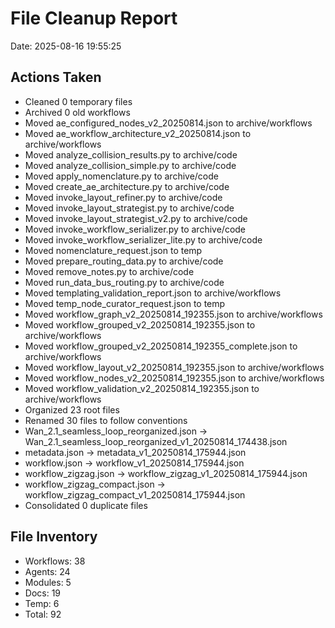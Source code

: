 # File Cleanup Report
Date: 2025-08-16 19:55:25

## Actions Taken
- Cleaned 0 temporary files
- Archived 0 old workflows
- Moved ae_configured_nodes_v2_20250814.json to archive/workflows
- Moved ae_workflow_architecture_v2_20250814.json to archive/workflows
- Moved analyze_collision_results.py to archive/code
- Moved analyze_collision_simple.py to archive/code
- Moved apply_nomenclature.py to archive/code
- Moved create_ae_architecture.py to archive/code
- Moved invoke_layout_refiner.py to archive/code
- Moved invoke_layout_strategist.py to archive/code
- Moved invoke_layout_strategist_v2.py to archive/code
- Moved invoke_workflow_serializer.py to archive/code
- Moved invoke_workflow_serializer_lite.py to archive/code
- Moved nomenclature_request.json to temp
- Moved prepare_routing_data.py to archive/code
- Moved remove_notes.py to archive/code
- Moved run_data_bus_routing.py to archive/code
- Moved templating_validation_report.json to archive/workflows
- Moved temp_node_curator_request.json to temp
- Moved workflow_graph_v2_20250814_192355.json to archive/workflows
- Moved workflow_grouped_v2_20250814_192355.json to archive/workflows
- Moved workflow_grouped_v2_20250814_192355_complete.json to archive/workflows
- Moved workflow_layout_v2_20250814_192355.json to archive/workflows
- Moved workflow_nodes_v2_20250814_192355.json to archive/workflows
- Moved workflow_validation_v2_20250814_192355.json to archive/workflows
- Organized 23 root files
- Renamed 30 files to follow conventions
-   Wan_2.1_seamless_loop_reorganized.json -> Wan_2.1_seamless_loop_reorganized_v1_20250814_174438.json
-   metadata.json -> metadata_v1_20250814_175944.json
-   workflow.json -> workflow_v1_20250814_175944.json
-   workflow_zigzag.json -> workflow_zigzag_v1_20250814_175944.json
-   workflow_zigzag_compact.json -> workflow_zigzag_compact_v1_20250814_175944.json
- Consolidated 0 duplicate files

## File Inventory
- Workflows: 38
- Agents: 24
- Modules: 5
- Docs: 19
- Temp: 6
- Total: 92
